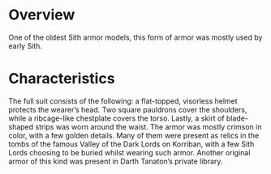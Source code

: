 # Overview

One of the oldest Sith armor models, this form of armor was mostly used by early Sith.

# Characteristics

The full suit consists of the following: a flat-topped, visorless helmet protects the wearer’s head.
Two square pauldrons cover the shoulders, while a ribcage-like chestplate covers the torso.
Lastly, a skirt of blade-shaped strips was worn around the waist.
The armor was mostly crimson in color, with a few golden details.
Many of them were present as relics in the tombs of the famous Valley of the Dark Lords on Korriban, with a few Sith Lords choosing to be buried whilst wearing such armor.
Another original armor of this kind was present in Darth Tanaton’s private library.
